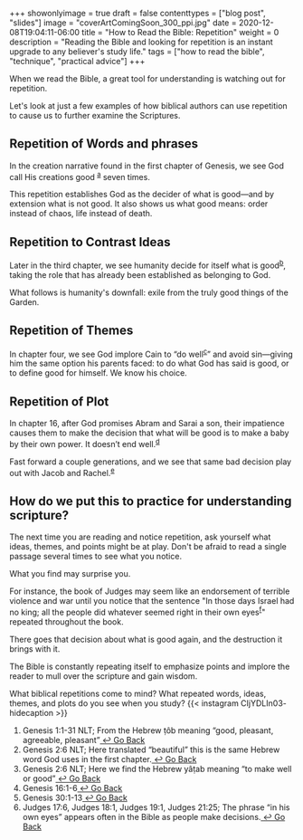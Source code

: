 +++
showonlyimage = true
draft = false
contenttypes = ["blog post", "slides"]
image = "coverArtComingSoon_300_ppi.jpg"
date = 2020-12-08T19:04:11-06:00
title = "How to Read the Bible: Repetition"
weight = 0
description = "Reading the Bible and looking for repetition is an instant upgrade to any believer's study life."
tags = ["how to read the bible", "technique", "practical advice"]
+++

When we read the Bible, a great tool for understanding is watching out for repetition.

Let's look at just a few examples of how biblical authors can use repetition to cause us to further examine the Scriptures.

## Repetition of Words and phrases
In the creation narrative found in the first chapter of Genesis, we see God call His creations good <sup><a class='footnote-reference' id='footnote-a-reference' href='#footnote-a'>a</a></sup> seven times.

This repetition establishes God as the decider of what is good—and by extension what is not good. It also shows us what good means: order instead of chaos, life instead of death.

## Repetition to Contrast Ideas
Later in the third chapter, we see humanity decide for itself what is good<sup><a class='footnote-reference' id='footnote-b-reference' href='#footnote-b'>b</a></sup>, taking the role that has already been established as belonging to God.

What follows is humanity's downfall: exile from the truly good things of the Garden.

## Repetition of Themes 
In chapter four, we see God implore Cain to “do well<sup><a class='footnote-reference' id='footnote-c-reference' href='#footnote-c'>c</a></sup>” and avoid sin—giving him the same option his parents faced: to do what God has said is good, or to define good for himself.
We know his choice.

## Repetition of Plot
In chapter 16, after God promises Abram and Sarai a son, their impatience causes them to make the decision that what will be good is to make a baby by their own power. It doesn’t end well.<sup><a class='footnote-reference' id='footnote-d-reference' href='#footnote-d'>d</a></sup>

Fast forward a couple generations, and we see that same bad decision play out with Jacob and Rachel.<sup><a class='footnote-reference' id='footnote-e-reference' href='#footnote-e'>e</a></sup>

## How do we put this to practice for understanding scripture?
The next time you are reading and notice repetition, ask yourself what ideas, themes, and points might be at play.
Don't be afraid to read a single passage several times to see what you notice.

What you find may surprise you.

For instance, the book of Judges may seem like an endorsement of terrible violence and war until you notice that the sentence "In those days Israel had no king; all the people did whatever seemed right in their own eyes<sup><a class='footnote-reference' id='footnote-f-reference' href='#footnote-f'>f</a></sup>" repeated throughout the book.

There goes that decision about what is good again, and the destruction it brings with it. 

The Bible is constantly repeating itself to emphasize points and implore the reader to mull over the scripture and gain wisdom.

What biblical repetitions come to mind? What repeated words, ideas, themes, and plots do you see when you study?
{{< instagram CIjYDLIn03- hidecaption >}}

<ol class='footnotes' id='footnotes'>
  <li class='footnote' id='footnote-a'>Genesis 1:1-31 NLT; From the Hebrew ṭôb meaning “good, pleasant, agreeable, pleasant”<a class='go-back-link' href='#footnote-a-reference'>&nbsp;&#8617;&nbsp;Go Back</a></li>
  <li class='footnote' id='footnote-b'>
Genesis 2:6 NLT; Here translated “beautiful” this is the same Hebrew word God uses in the first chapter.<a class='go-back-link' href='#footnote-b-reference'>&nbsp;&#8617;&nbsp;Go Back</a></li>
<li class='footnote' id='footnote-c'>Genesis 2:6 NLT; Here we find the Hebrew yâṭab meaning “to make well or good”<a class='go-back-link' href='#footnote-c-reference'>&nbsp;&#8617;&nbsp;Go Back</a></li>
<li class='footnote' id='footnote-d'>Genesis 16:1-6<a class='go-back-link' href='#footnote-d-reference'>&nbsp;&#8617;&nbsp;Go Back</a></li>
<li class='footnote' id='footnote-e'>Genesis 30:1-13<a class='go-back-link' href='#footnote-e-reference'>&nbsp;&#8617;&nbsp;Go Back</a></li>
<li class='footnote' id='footnote-f'>Judges 17:6, Judges 18:1, Judges 19:1, Judges 21:25; The phrase “in his own eyes” appears often in the Bible as people make decisions.<a class='go-back-link' href='#footnote-f-reference'>&nbsp;&#8617;&nbsp;Go Back</a></li>
</ol>